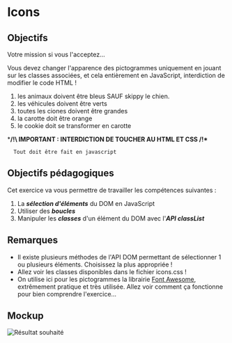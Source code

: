 # Icons

## Objectifs

Votre mission si vous l'acceptez...

Vous devez changer l'apparence des pictogrammes uniquement en jouant sur les classes associées, et cela entièrement en JavaScript, interdiction de modifier le code HTML !

1. les animaux doivent être bleus SAUF skippy le chien.
2. les véhicules doivent être verts
3. toutes les ciones doivent être grandes
4. la carotte doit être orange
5. le cookie doit se transformer en carotte

***/!\ IMPORTANT : INTERDICTION DE TOUCHER AU HTML ET CSS /!\***
      
      Tout doit être fait en javascript

## Objectifs pédagogiques

Cet exercice va vous permettre de travailler les compétences suivantes :

1. La ***sélection d'éléments*** du DOM en JavaScript
2. Utiliser des ***boucles***
3. Manipuler les ***classes*** d'un élément du DOM avec l'***API classList***

## Remarques

- Il existe plusieurs méthodes de l'API DOM permettant de sélectionner 1 ou plusieurs éléments. Choisissez la plus appropriée !
- Allez voir les classes disponibles dans le fichier icons.css !
- On utilise ici pour les pictogrammes la librairie [Font Awesome](https://fontawesome.com/), extrêmement pratique et très utilisée. Allez voir comment ça fonctionne pour bien comprendre l'exercice... 

## Mockup

![Résultat souhaité](.resources/img/capture.png)
